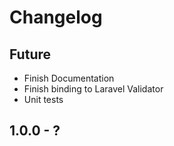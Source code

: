 # Changelog

## Future
- Finish Documentation
- Finish binding to Laravel Validator
- Unit tests

## 1.0.0 - ?